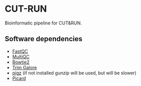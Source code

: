 # CUT-RUN

Bioinformatic pipeline for CUT&RUN.

## Software dependencies

- [FastQC](https://www.bioinformatics.babraham.ac.uk/projects/fastqc/)
- [MultiQC](https://multiqc.info/)
- [Bowtie2](http://bowtie-bio.sourceforge.net/bowtie2/index.shtml) 
- [Trim Galore](https://www.bioinformatics.babraham.ac.uk/projects/trim_galore/)
- [pigz](https://zlib.net/pigz/) (if not installed gunzip will be used, but will be slower)
- [Picard](https://broadinstitute.github.io/picard/)
